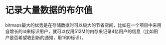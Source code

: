 # 记录大量数据的布尔值

bitmaps最大的优势是在存储数据时可以极大的节省空间，比如在一个项目中采用自增长的id来标识用户，就可以仅用512M的内存来记录4亿用户的信息（比如用户是否希望收到新的通知，用1和0标识）。

